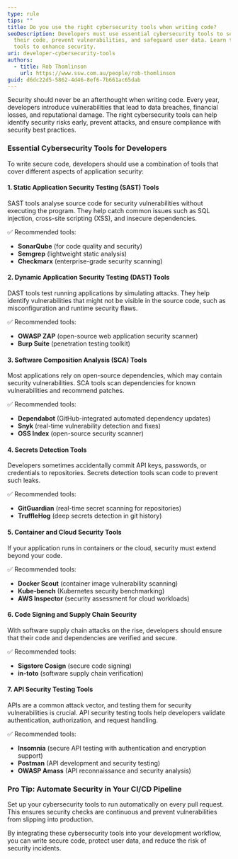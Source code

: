 ```yaml
---
type: rule
tips: ""
title: Do you use the right cybersecurity tools when writing code?
seoDescription: Developers must use essential cybersecurity tools to secure
  their code, prevent vulnerabilities, and safeguard user data. Learn the best
  tools to enhance security.
uri: developer-cybersecurity-tools
authors:
  - title: Rob Thomlinson
    url: https://www.ssw.com.au/people/rob-thomlinson
guid: d6dc22d5-5862-4d46-8ef6-7b661ac65dab
---
```


Security should never be an afterthought when writing code. Every year, developers introduce vulnerabilities that lead to data breaches, financial losses, and reputational damage. The right cybersecurity tools can help identify security risks early, prevent attacks, and ensure compliance with security best practices.

<!--endintro-->

### Essential Cybersecurity Tools for Developers

To write secure code, developers should use a combination of tools that cover different aspects of application security:

#### 1. **Static Application Security Testing (SAST) Tools**

SAST tools analyse source code for security vulnerabilities without executing the program. They help catch common issues such as SQL injection, cross-site scripting (XSS), and insecure dependencies.

✅ Recommended tools:

* **SonarQube** (for code quality and security)
* **Semgrep** (lightweight static analysis)
* **Checkmarx** (enterprise-grade security scanning)

#### 2. **Dynamic Application Security Testing (DAST) Tools**

DAST tools test running applications by simulating attacks. They help identify vulnerabilities that might not be visible in the source code, such as misconfiguration and runtime security flaws.

✅ Recommended tools:

* **OWASP ZAP** (open-source web application security scanner)
* **Burp Suite** (penetration testing toolkit)

#### 3. **Software Composition Analysis (SCA) Tools**

Most applications rely on open-source dependencies, which may contain security vulnerabilities. SCA tools scan dependencies for known vulnerabilities and recommend patches.

✅ Recommended tools:

* **Dependabot** (GitHub-integrated automated dependency updates)
* **Snyk** (real-time vulnerability detection and fixes)
* **OSS Index** (open-source security scanner)

#### 4. **Secrets Detection Tools**

Developers sometimes accidentally commit API keys, passwords, or credentials to repositories. Secrets detection tools scan code to prevent such leaks.

✅ Recommended tools:

* **GitGuardian** (real-time secret scanning for repositories)
* **TruffleHog** (deep secrets detection in git history)

#### 5. **Container and Cloud Security Tools**

If your application runs in containers or the cloud, security must extend beyond your code.

✅ Recommended tools:

* **Docker Scout** (container image vulnerability scanning)
* **Kube-bench** (Kubernetes security benchmarking)
* **AWS Inspector** (security assessment for cloud workloads)

#### 6. **Code Signing and Supply Chain Security**

With software supply chain attacks on the rise, developers should ensure that their code and dependencies are verified and secure.

✅ Recommended tools:

* **Sigstore Cosign** (secure code signing)
* **in-toto** (software supply chain verification)

#### 7. **API Security Testing Tools**

APIs are a common attack vector, and testing them for security vulnerabilities is crucial. API security testing tools help developers validate authentication, authorization, and request handling.

✅ Recommended tools:

* **Insomnia** (secure API testing with authentication and encryption support)
* **Postman** (API development and security testing)
* **OWASP Amass** (API reconnaissance and security analysis)

### Pro Tip: Automate Security in Your CI/CD Pipeline

Set up your cybersecurity tools to run automatically on every pull request. This ensures security checks are continuous and prevent vulnerabilities from slipping into production.

By integrating these cybersecurity tools into your development workflow, you can write secure code, protect user data, and reduce the risk of security incidents.
